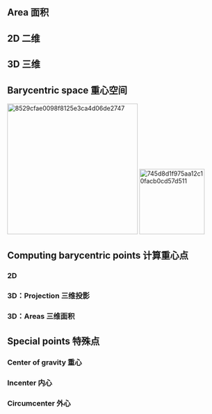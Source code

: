 ## Area 面积


## 2D 二维

## 3D 三维 

## Barycentric space 重心空间
<img width="300" alt="8529cfae0098f8125e3ca4d06de2747" src="https://user-images.githubusercontent.com/31954987/236831345-b6421ff6-08b9-44ea-be18-336cd3fcc21f.png">
<img width="150" alt="745d8d1f975aa12c10facb0cd57d511" src="https://user-images.githubusercontent.com/31954987/236831710-c52b8124-1988-45b7-a314-9b60ad21d0b8.png">


## Computing barycentric points 计算重心点

### 2D 

### 3D：Projection 三维投影

### 3D：Areas 三维面积

## Special points 特殊点

### Center of gravity 重心

### Incenter 内心

### Circumcenter 外心




